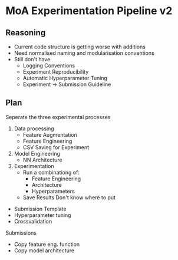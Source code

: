 # MoA Experimentation Pipeline v2
## Reasoning
- Current code structure is getting worse with additions
- Need normalised naming and modularisation conventions
- Still don't have
    - Logging Conventions
    - Experiment Reproducibility
    - Automatic Hyperparameter Tuning
    - Experiment -> Submission Guideline

## Plan
Seperate the three experimental processes
1. Data processing
    - Feature Augmentation
    - Feature Engineering
    - CSV Saving for Experiment
2. Model Engineering
    - NN Architecture
4. Experimentation
    - Run a combinationg of:
        - Feature Engineering
        - Architecture
        - Hyperparameters 
    - Save Results
Don't know where to put
- Submission Template
- Hyperparameter tuning
- Crossvalidation

Submissions
- Copy feature eng. function
- Copy model architecture
